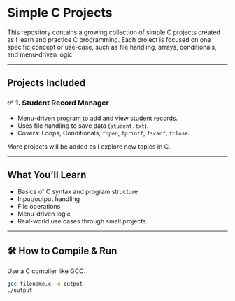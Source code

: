 # Simple C Projects

This repository contains a growing collection of simple C projects created as I learn and practice C programming. Each project is focused on one specific concept or use-case, such as file handling, arrays, conditionals, and menu-driven logic.

---

##  Projects Included

### ✅ 1. Student Record Manager
- Menu-driven program to add and view student records.
- Uses file handling to save data (`student.txt`).
- Covers: Loops, Conditionals, `fopen`, `fprintf`, `fscanf`, `fclose`.

More projects will be added as I explore new topics in C.

---

##  What You’ll Learn

- Basics of C syntax and program structure
- Input/output handling
- File operations
- Menu-driven logic
- Real-world use cases through small projects

---

## 🛠️ How to Compile & Run

Use a C compiler like GCC:

```bash
gcc filename.c -o output
./output
